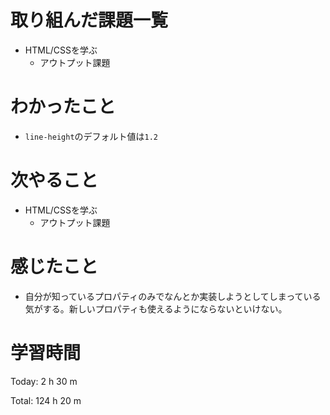 # 取り組んだ課題一覧
- HTML/CSSを学ぶ
	- アウトプット課題

# わかったこと
- `line-height`のデフォルト値は`1.2`

# 次やること
- HTML/CSSを学ぶ
	- アウトプット課題

# 感じたこと
- 自分が知っているプロパティのみでなんとか実装しようとしてしまっている気がする。新しいプロパティも使えるようにならないといけない。

# 学習時間
Today: 2 h 30 m

Total: 124 h 20 m
